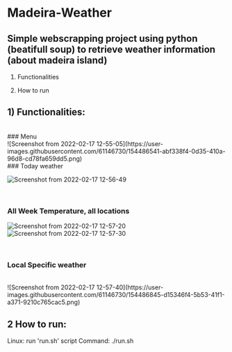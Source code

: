 # Madeira-Weather
## Simple webscrapping project using python (beatifull soup) to retrieve weather information (about madeira island)

1) Functionalities

2) How to run

## 1) Functionalities:

</br>
### Menu
</br>
![Screenshot from 2022-02-17 12-55-05](https://user-images.githubusercontent.com/61146730/154486541-abf338f4-0d35-410a-96d8-cd78fa659dd5.png)

</br>
### Today weather


![Screenshot from 2022-02-17 12-56-49](https://user-images.githubusercontent.com/61146730/154486591-9977c6a9-ac13-45ee-8510-7f4de4504447.png)

</br>

### All Week Temperature, all locations

![Screenshot from 2022-02-17 12-57-20](https://user-images.githubusercontent.com/61146730/154486717-a2c25c81-6264-49b5-b888-b91082a07d93.png)
![Screenshot from 2022-02-17 12-57-30](https://user-images.githubusercontent.com/61146730/154486797-fe482df4-c603-47c5-86f0-6eac6291ea09.png)

</br>

### Local Specific weather
</br>
![Screenshot from 2022-02-17 12-57-40](https://user-images.githubusercontent.com/61146730/154486845-d15346f4-5b53-41f1-a371-9210c765cac5.png)
</br>

## 2 How to run:
Linux: run 'run.sh' script
Command: ./run.sh
